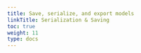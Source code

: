```yaml
---
title: Save, serialize, and export models
linkTitle: Serialization & Saving
toc: true
weight: 11
type: docs
---
```

